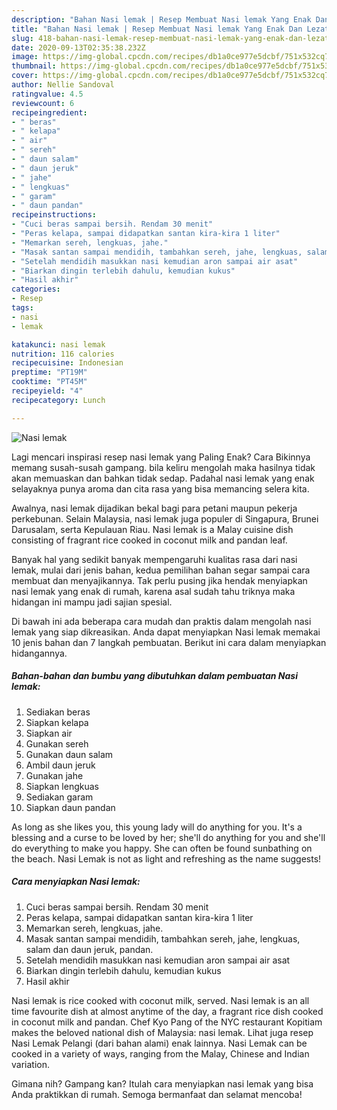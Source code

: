 ```yaml
---
description: "Bahan Nasi lemak | Resep Membuat Nasi lemak Yang Enak Dan Lezat"
title: "Bahan Nasi lemak | Resep Membuat Nasi lemak Yang Enak Dan Lezat"
slug: 418-bahan-nasi-lemak-resep-membuat-nasi-lemak-yang-enak-dan-lezat
date: 2020-09-13T02:35:38.232Z
image: https://img-global.cpcdn.com/recipes/db1a0ce977e5dcbf/751x532cq70/nasi-lemak-foto-resep-utama.jpg
thumbnail: https://img-global.cpcdn.com/recipes/db1a0ce977e5dcbf/751x532cq70/nasi-lemak-foto-resep-utama.jpg
cover: https://img-global.cpcdn.com/recipes/db1a0ce977e5dcbf/751x532cq70/nasi-lemak-foto-resep-utama.jpg
author: Nellie Sandoval
ratingvalue: 4.5
reviewcount: 6
recipeingredient:
- " beras"
- " kelapa"
- " air"
- " sereh"
- " daun salam"
- " daun jeruk"
- " jahe"
- " lengkuas"
- " garam"
- " daun pandan"
recipeinstructions:
- "Cuci beras sampai bersih. Rendam 30 menit"
- "Peras kelapa, sampai didapatkan santan kira-kira 1 liter"
- "Memarkan sereh, lengkuas, jahe."
- "Masak santan sampai mendidih, tambahkan sereh, jahe, lengkuas, salam dan daun jeruk, pandan."
- "Setelah mendidih masukkan nasi kemudian aron sampai air asat"
- "Biarkan dingin terlebih dahulu, kemudian kukus"
- "Hasil akhir"
categories:
- Resep
tags:
- nasi
- lemak

katakunci: nasi lemak 
nutrition: 116 calories
recipecuisine: Indonesian
preptime: "PT19M"
cooktime: "PT45M"
recipeyield: "4"
recipecategory: Lunch

---
```



![Nasi lemak](https://img-global.cpcdn.com/recipes/db1a0ce977e5dcbf/751x532cq70/nasi-lemak-foto-resep-utama.jpg)

Lagi mencari inspirasi resep nasi lemak yang Paling Enak? Cara Bikinnya memang susah-susah gampang. bila keliru mengolah maka hasilnya tidak akan memuaskan dan bahkan tidak sedap. Padahal nasi lemak yang enak selayaknya punya aroma dan cita rasa yang bisa memancing selera kita.

Awalnya, nasi lemak dijadikan bekal bagi para petani maupun pekerja perkebunan. Selain Malaysia, nasi lemak juga populer di Singapura, Brunei Darusalam, serta Kepulauan Riau. Nasi lemak is a Malay cuisine dish consisting of fragrant rice cooked in coconut milk and pandan leaf.

Banyak hal yang sedikit banyak mempengaruhi kualitas rasa dari nasi lemak, mulai dari jenis bahan, kedua pemilihan bahan segar sampai cara membuat dan menyajikannya. Tak perlu pusing jika hendak menyiapkan nasi lemak yang enak di rumah, karena asal sudah tahu triknya maka hidangan ini mampu jadi sajian spesial.


Di bawah ini ada beberapa cara mudah dan praktis dalam mengolah nasi lemak yang siap dikreasikan. Anda dapat menyiapkan Nasi lemak memakai 10 jenis bahan dan 7 langkah pembuatan. Berikut ini cara dalam menyiapkan hidangannya.

<!--inarticleads1-->

##### Bahan-bahan dan bumbu yang dibutuhkan dalam pembuatan Nasi lemak:

1. Sediakan  beras
1. Siapkan  kelapa
1. Siapkan  air
1. Gunakan  sereh
1. Gunakan  daun salam
1. Ambil  daun jeruk
1. Gunakan  jahe
1. Siapkan  lengkuas
1. Sediakan  garam
1. Siapkan  daun pandan


As long as she likes you, this young lady will do anything for you. It&#39;s a blessing and a curse to be loved by her; she&#39;ll do anything for you and she&#39;ll do everything to make you happy. She can often be found sunbathing on the beach. Nasi Lemak is not as light and refreshing as the name suggests! 

<!--inarticleads2-->

##### Cara menyiapkan Nasi lemak:

1. Cuci beras sampai bersih. Rendam 30 menit
1. Peras kelapa, sampai didapatkan santan kira-kira 1 liter
1. Memarkan sereh, lengkuas, jahe.
1. Masak santan sampai mendidih, tambahkan sereh, jahe, lengkuas, salam dan daun jeruk, pandan.
1. Setelah mendidih masukkan nasi kemudian aron sampai air asat
1. Biarkan dingin terlebih dahulu, kemudian kukus
1. Hasil akhir


Nasi lemak is rice cooked with coconut milk, served. Nasi lemak is an all time favourite dish at almost anytime of the day, a fragrant rice dish cooked in coconut milk and pandan. Chef Kyo Pang of the NYC restaurant Kopitiam makes the beloved national dish of Malaysia: nasi lemak. Lihat juga resep Nasi Lemak Pelangi (dari bahan alami) enak lainnya. Nasi Lemak can be cooked in a variety of ways, ranging from the Malay, Chinese and Indian variation. 

Gimana nih? Gampang kan? Itulah cara menyiapkan nasi lemak yang bisa Anda praktikkan di rumah. Semoga bermanfaat dan selamat mencoba!
